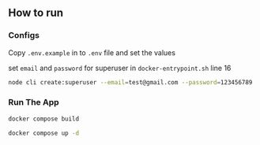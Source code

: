 ## How to run

### Configs

Copy `.env.example` in to `.env` file and set the values

set `email` and `password` for superuser in `docker-entrypoint.sh` line 16

```bash
node cli create:superuser --email=test@gmail.com --password=123456789
```

### Run The App

```bash
docker compose build
```

```bash
docker compose up -d
```
